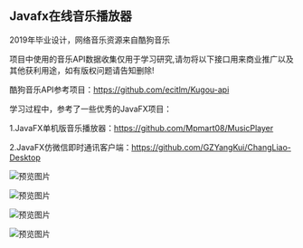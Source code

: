 ## Javafx在线音乐播放器

2019年毕业设计，网络音乐资源来自酷狗音乐

项目中使用的音乐API数据收集仅用于学习研究,请勿将以下接口用来商业推广以及其他获利用途，如有版权问题请告知删除!

酷狗音乐API参考项目：https://github.com/ecitlm/Kugou-api

学习过程中，参考了一些优秀的JavaFX项目：

1.JavaFX单机版音乐播放器：https://github.com/Mpmart08/MusicPlayer

2.JavaFX仿微信即时通讯客户端：https://github.com/GZYangKui/ChangLiao-Desktop

![预览图片](https://github.com/QAQCoder/JavaFX-Online-MusicPlayer/blob/master/preview/2019-04-06_194326.jpg)

![预览图片](https://github.com/QAQCoder/JavaFX-Online-MusicPlayer/blob/master/preview/2019-04-11_202256.jpg)

![预览图片](https://github.com/QAQCoder/JavaFX-Online-MusicPlayer/blob/master/preview/2019-04-11_202221.jpg)

![预览图片](https://github.com/QAQCoder/JavaFX-Online-MusicPlayer/blob/master/preview/2019-04-11_202149.jpg)
